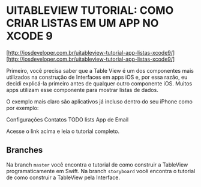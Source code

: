 # UITABLEVIEW TUTORIAL: COMO CRIAR LISTAS EM UM APP NO XCODE 9

[http://iosdeveloper.com.br/uitableview-tutorial-app-listas-xcode9/][http://iosdeveloper.com.br/uitableview-tutorial-app-listas-xcode9/]

Primeiro, você precisa saber que a Table View é um dos componentes mais utilizados na construção de Interfaces em apps iOS e, por essa razão, eu decidi explicá-la primeiro antes de qualquer outro componente iOS. Muitos apps utilizam esse componente para mostrar listas de dados.

O exemplo mais claro são aplicativos já incluso dentro do seu iPhone como por exemplo:

Configurações
Contatos
TODO lists
App de Email

Acesse o link acima e leia o tutorial completo.

## Branches

Na branch `master` você encontra o tutorial de como construir a TableView programaticamente em Swift.
Na branch `storyboard` você encontra o tutorial de como construir a TableView pela Interface.

